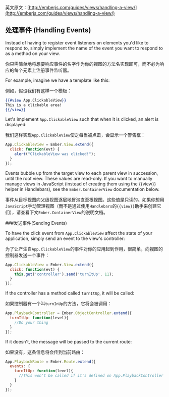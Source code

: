 英文原文：[http://emberjs.com/guides/views/handling-a-view/](http://emberjs.com/guides/views/handling-a-view/)

## 处理事件 (Handling Events)

Instead of having to register event listeners on elements you'd like to
respond to, simply implement the name of the event you want to respond to
as a method on your view.

你只需简单地将想要响应事件的名字作为你的视图的方法名实现即可，而不必为响应的每个元素上注册事件监听器。

For example, imagine we have a template like this:

例如，假设我们有这样一个模板：

```handlebars
{{#view App.ClickableView}}
This is a clickable area!
{{/view}}
```

Let's implement `App.ClickableView` such that when it is
clicked, an alert is displayed:

我们这样实现`App.ClickableView`使之每当被点击，会显示一个警告框：

```javascript
App.ClickableView = Ember.View.extend({
  click: function(evt) {
    alert("ClickableView was clicked!");
  }
});
```

Events bubble up from the target view to each parent view in
succession, until the root view. These values are read-only. If you want to manually manage views in JavaScript (instead of creating them
using the {{view}} helper in Handlebars), see the `Ember.ContainerView`
documentation below.

事件从目标视图向父级视图逐层地冒泡直至根视图。这些值是只读的。如果你想用`JavaScript`手动管理视图（而不是通过使用`Handlebars`的`{{view}}`助手来创建它们），请查看下文`Ember.ContainerView`的说明文档。

###发送事件(Sending Events)

To have the click event from `App.ClickableView` affect the state of
your application, simply send an event to the view's controller:

为了让产生自`App.ClickableView`的事件对你的应用起到作用，很简单，向视图的控制器发送一个事件：

````javascript
App.ClickableView = Ember.View.extend({
  click: function(evt) {
    this.get('controller').send('turnItUp', 11); 
  }
});
````

If the controller has a method called `turnItUp`, it will be called:

如果控制器有一个叫`turnInUp`的方法，它将会被调用：


````javascript
App.PlaybackController = Ember.ObjectController.extend({
  turnItUp: function(level){
    //Do your thing
  }
});
````

If it doesn't, the message will be passed to the current route:

如果没有，这条信息将会传到当前路由：

````javascript
App.PlaybackRoute = Ember.Route.extend({
  events: {
    turnItUp: function(level){
      //This won't be called if it's defined on App.PlaybackController
    }
  }
});
````
